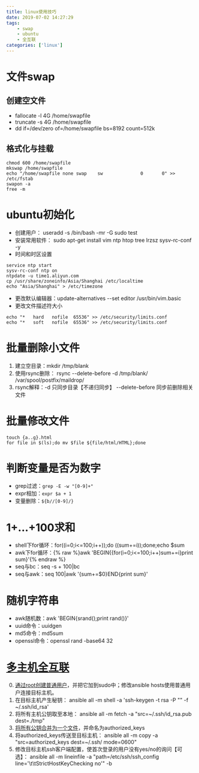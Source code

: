 ```yaml
---
title: linux使用技巧
date: 2019-07-02 14:27:29
tags:
    - swap
    - ubuntu
    - 全互联
categories: ['linux']
---
```

# 文件swap
## 创建空文件
*  fallocate -l 4G /home/swapfile 
*  truncate -s 4G /home/swapfile 
*  dd if=/dev/zero of=/home/swapfile bs=8192 count=512k  

## 格式化与挂载
```
chmod 600 /home/swapfile
mkswap /home/swapfile
echo "/home/swapfile none swap    sw              0       0" >> /etc/fstab
swapon -a
free -m
```
# ubuntu初始化
* 创建用户： useradd -s /bin/bash -mr -G sudo test  
* 安装常用软件： sudo apt-get install vim ntp htop tree lrzsz sysv-rc-conf -y
* 时间和时区设置

```
service ntp start
sysv-rc-conf ntp on
ntpdate -u time1.aliyun.com
cp /usr/share/zoneinfo/Asia/Shanghai /etc/localtime
echo "Asia/Shanghai" > /etc/timezone
```

* 更改默认编辑器：update-alternatives --set editor /usr/bin/vim.basic
* 更改文件描述符大小

```
echo "*   hard   nofile  65536" >> /etc/security/limits.conf
echo "*   soft   nofile  65536" >> /etc/security/limits.conf
```

# 批量删除小文件
1. 建立空目录：mkdir /tmp/blank
2. 使用rsync删除： rsync --delete-before -d /tmp/blank/ /var/spool/postfix/maildrop/ 
3. rsync解释：-d 只同步目录【不递归同步】 --delete-before 同步前删除相关文件

# 批量修改文件
```
touch {a..g}.html
for file in $(ls);do mv $file ${file/html/HTML};done
```
# 判断变量是否为数字
* grep过滤：`grep -E -w "[0-9]+"`
* expr相加：`expr $a + 1`
* 变量删除：`${b//[0-9]/}`

# 1+...+100求和
* shell下for循环：for((i=0;i<=100;i++));do ((sum+=i));done;echo $sum
* awk下for循环：{% raw %}awk 'BEGIN{{for(i=0;i<=100;i++)sum+=i}print sum}'{% endraw %}
* seq与bc：seq -s + 100|bc
* seq与awk：seq 100|awk '{sum+=$0}END{print sum}'

# 随机字符串
* awk随机数：awk 'BEGIN{srand();print rand()}'
* uuid命令：uuidgen
* md5命令：md5sum
* openssl命令：openssl rand -base64 32

# [多主机全互联][ssh-conn]
0. [通过root创建普通用户][create-user]，并把它加到sudo中；修改ansible hosts使用普通用户连接目标主机。
1. 在目标主机产生秘钥： ansible all -m shell -a 'ssh-keygen -t rsa -P "" -f ~/.ssh/id_rsa' 
2. 将所有主机公钥取至本地： ansible all -m fetch -a "src=~/.ssh/id_rsa.pub dest=./tmp"  
3. [将所有公钥合并为一个文件][merge-pubkey]，并命名为authorized_keys
4. 将authorized_keys传送至目标主机： ansible all -m copy -a "src=authorized_keys dest=~/.ssh/ mode=0600" 
5. 修改目标主机ssh客户端配置，使首次登录的用户没有yes/no的询问【可选】： ansible all -m lineinfile -a "path=/etc/ssh/ssh_config line='\t\tStrictHostKeyChecking no'" -b 

[ssh-conn]: https://github.com/simple0426/sysadm/tree/master/ansible/playbook/ssh_conn_all
[merge-pubkey]: https://github.com/simple0426/sysadm/blob/master/ansible/playbook/ssh_conn_all/join_sshkey.py
[create-user]: https://github.com/simple0426/sysadm/blob/master/ansible/playbook/ssh_conn_all/create_user.yml

